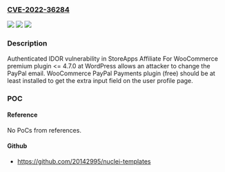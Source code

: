 ### [CVE-2022-36284](https://cve.mitre.org/cgi-bin/cvename.cgi?name=CVE-2022-36284)
![](https://img.shields.io/static/v1?label=Product&message=Affiliate%20For%20WooCommerce%20(WordPress%20plugin)&color=blue)
![](https://img.shields.io/static/v1?label=Version&message=%3C%3D%204.7.0%20&color=brightgreen)
![](https://img.shields.io/static/v1?label=Vulnerability&message=Insecure%20Direct%20Object%20References%20(IDOR)&color=brightgreen)

### Description

Authenticated IDOR vulnerability in StoreApps Affiliate For WooCommerce premium plugin <= 4.7.0 at WordPress allows an attacker to change the PayPal email. WooCommerce PayPal Payments plugin (free) should be at least installed to get the extra input field on the user profile page.

### POC

#### Reference
No PoCs from references.

#### Github
- https://github.com/20142995/nuclei-templates

